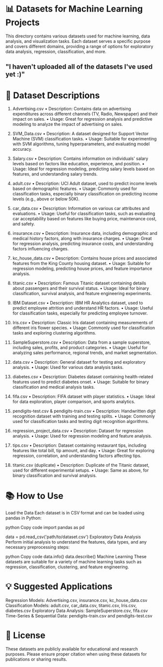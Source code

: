 # 📊 Datasets for Machine Learning Projects
This directory contains various datasets used for machine learning, data analysis, and visualization tasks. Each dataset serves a specific purpose and covers different domains, providing a range of options for exploratory data analysis, regression, classification, and more.

## "I haven't uploaded all of the datasets I've used yet :)" ## 

# 📁 Dataset Descriptions
1)	Advertising.csv
•	Description: Contains data on advertising expenditures across different channels (TV, Radio, Newspaper) and their impact on sales.
•	Usage: Great for regression analysis and predictive modeling to analyze the impact of advertising on sales.

2)	SVM_Data.csv
•	Description: A dataset designed for Support Vector Machine (SVM) classification tasks.
•	Usage: Suitable for experimenting with SVM algorithms, tuning hyperparameters, and evaluating model accuracy.

4)	Salary.csv
•	Description: Contains information on individuals' salary levels based on factors like education, experience, and position.
•	Usage: Ideal for regression modeling, predicting salary levels based on features, and understanding salary trends.

6)	adult.csv
•	Description: UCI Adult dataset, used to predict income levels based on demographic features.
•	Usage: Commonly used for classification tasks, especially binary classification on predicting income levels (e.g., above or below 50K).

8)	car_data.csv
•	Description: Information on various car attributes and evaluations.
•	Usage: Useful for classification tasks, such as evaluating car acceptability based on features like buying price, maintenance cost, and safety.

10)	insurance.csv
•	Description: Insurance data, including demographic and medical history factors, along with insurance charges.
•	Usage: Great for regression analysis, predicting insurance costs, and understanding factors influencing charges.

12)	kc_house_data.csv
•	Description: Contains house prices and associated features from the King County housing dataset.
•	Usage: Suitable for regression modeling, predicting house prices, and feature importance analysis.

14)	titanic.csv
•	Description: Famous Titanic dataset containing details about passengers and their survival status.
•	Usage: Ideal for binary classification, survival analysis, and feature engineering experiments.

16)	IBM Dataset.csv
•	Description: IBM HR Analytics dataset, used to predict employee attrition and understand HR factors.
•	Usage: Useful for classification tasks, especially for predicting employee turnover.

18)	Iris.csv
•	Description: Classic Iris dataset containing measurements of different iris flower species.
•	Usage: Commonly used for classification tasks and exploring clustering algorithms.

20)	SampleSuperstore.csv
•	Description: Data from a sample superstore, including sales, profits, and product categories.
•	Usage: Useful for analyzing sales performance, regional trends, and market segmentation.

22)	data.csv
•	Description: General dataset for testing and exploratory analysis.
•	Usage: Used for various data analysis tasks.

24)	diabetes.csv
•	Description: Diabetes dataset containing health-related features used to predict diabetes onset.
•	Usage: Suitable for binary classification and medical analysis tasks.

26)	fifa.csv
•	Description: FIFA dataset with player statistics.
•	Usage: Ideal for data exploration, player comparison, and sports analytics.

28)	pendigits-test.csv & pendigits-train.csv
•	Description: Handwritten digit recognition dataset with training and testing splits.
•	Usage: Commonly used for classification tasks and testing digit recognition algorithms.

30)	regression_project_data.csv
•	Description: Dataset for regression analysis.
•	Usage: Used for regression modeling and feature analysis.

32)	tips.csv
•	Description: Dataset containing restaurant tips, including features like total bill, tip amount, and day.
•	Usage: Great for exploring regression, correlation, and understanding factors affecting tips.

34)	titanic.csv (duplicate)
•	Description: Duplicate of the Titanic dataset, used for different experimental setups.
•	Usage: Same as above, for binary classification and survival analysis.


# 📚 How to Use
Load the Data
Each dataset is in CSV format and can be loaded using pandas in Python:

python
Copy code
import pandas as pd

data = pd.read_csv('path/to/dataset.csv')
Exploratory Data Analysis
Perform initial analysis to understand the features, data types, and any necessary preprocessing steps:

python
Copy code
data.info()
data.describe()
Machine Learning
These datasets are suitable for a variety of machine learning tasks such as regression, classification, clustering, and feature engineering.

# 💡 Suggested Applications
Regression Models: Advertising.csv, insurance.csv, kc_house_data.csv
Classification Models: adult.csv, car_data.csv, titanic.csv, Iris.csv, diabetes.csv
Exploratory Data Analysis: SampleSuperstore.csv, fifa.csv
Time-Series & Sequential Data: pendigits-train.csv and pendigits-test.csv
# 📄 License
These datasets are publicly available for educational and research purposes. Please ensure proper citation when using these datasets for publications or sharing results.

